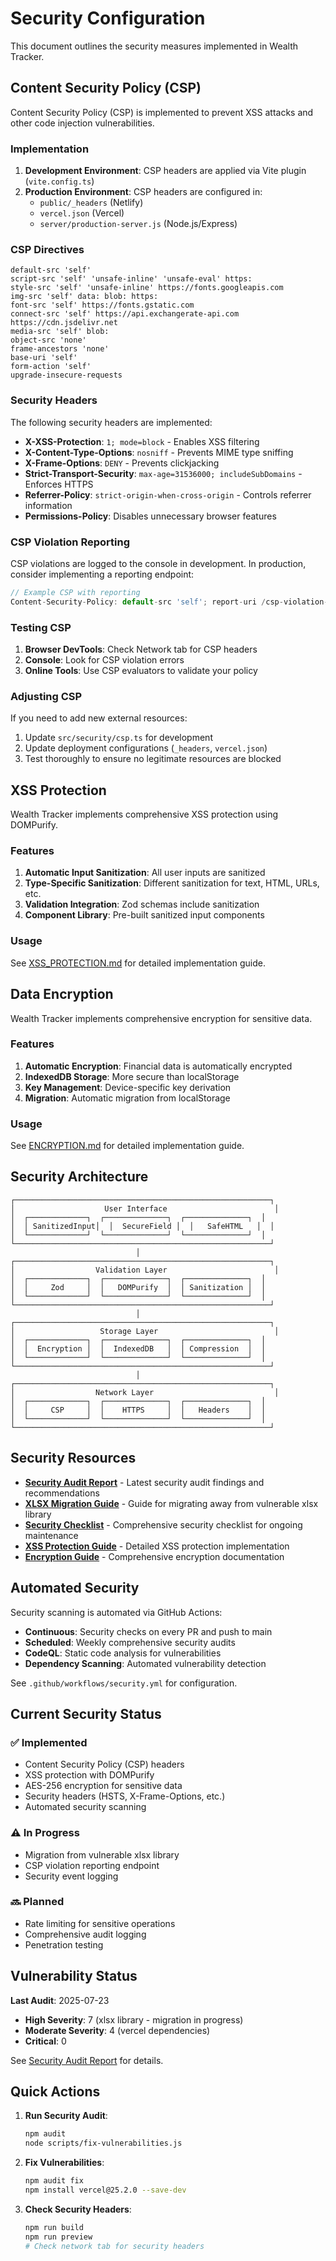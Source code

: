 # Security Configuration

This document outlines the security measures implemented in Wealth Tracker.

## Content Security Policy (CSP)

Content Security Policy (CSP) is implemented to prevent XSS attacks and other code injection vulnerabilities.

### Implementation

1. **Development Environment**: CSP headers are applied via Vite plugin (`vite.config.ts`)
2. **Production Environment**: CSP headers are configured in:
   - `public/_headers` (Netlify)
   - `vercel.json` (Vercel)
   - `server/production-server.js` (Node.js/Express)

### CSP Directives

```
default-src 'self'
script-src 'self' 'unsafe-inline' 'unsafe-eval' https:
style-src 'self' 'unsafe-inline' https://fonts.googleapis.com
img-src 'self' data: blob: https:
font-src 'self' https://fonts.gstatic.com
connect-src 'self' https://api.exchangerate-api.com https://cdn.jsdelivr.net
media-src 'self' blob:
object-src 'none'
frame-ancestors 'none'
base-uri 'self'
form-action 'self'
upgrade-insecure-requests
```

### Security Headers

The following security headers are implemented:

- **X-XSS-Protection**: `1; mode=block` - Enables XSS filtering
- **X-Content-Type-Options**: `nosniff` - Prevents MIME type sniffing
- **X-Frame-Options**: `DENY` - Prevents clickjacking
- **Strict-Transport-Security**: `max-age=31536000; includeSubDomains` - Enforces HTTPS
- **Referrer-Policy**: `strict-origin-when-cross-origin` - Controls referrer information
- **Permissions-Policy**: Disables unnecessary browser features

### CSP Violation Reporting

CSP violations are logged to the console in development. In production, consider implementing a reporting endpoint:

```javascript
// Example CSP with reporting
Content-Security-Policy: default-src 'self'; report-uri /csp-violation-report
```

### Testing CSP

1. **Browser DevTools**: Check Network tab for CSP headers
2. **Console**: Look for CSP violation errors
3. **Online Tools**: Use CSP evaluators to validate your policy

### Adjusting CSP

If you need to add new external resources:

1. Update `src/security/csp.ts` for development
2. Update deployment configurations (`_headers`, `vercel.json`)
3. Test thoroughly to ensure no legitimate resources are blocked

## XSS Protection

Wealth Tracker implements comprehensive XSS protection using DOMPurify.

### Features

1. **Automatic Input Sanitization**: All user inputs are sanitized
2. **Type-Specific Sanitization**: Different sanitization for text, HTML, URLs, etc.
3. **Validation Integration**: Zod schemas include sanitization
4. **Component Library**: Pre-built sanitized input components

### Usage

See [XSS_PROTECTION.md](./XSS_PROTECTION.md) for detailed implementation guide.

## Data Encryption

Wealth Tracker implements comprehensive encryption for sensitive data.

### Features

1. **Automatic Encryption**: Financial data is automatically encrypted
2. **IndexedDB Storage**: More secure than localStorage
3. **Key Management**: Device-specific key derivation
4. **Migration**: Automatic migration from localStorage

### Usage

See [ENCRYPTION.md](./ENCRYPTION.md) for detailed implementation guide.

## Security Architecture

```
┌─────────────────────────────────────────────────────────┐
│                    User Interface                        │
│  ┌─────────────┐  ┌──────────────┐  ┌──────────────┐  │
│  │ SanitizedInput│  │  SecureField │  │   SafeHTML   │  │
│  └─────────────┘  └──────────────┘  └──────────────┘  │
└─────────────────────────────────────────────────────────┘
                            │
┌─────────────────────────────────────────────────────────┐
│                  Validation Layer                        │
│  ┌─────────────┐  ┌──────────────┐  ┌──────────────┐  │
│  │     Zod     │  │   DOMPurify  │  │ Sanitization │  │
│  └─────────────┘  └──────────────┘  └──────────────┘  │
└─────────────────────────────────────────────────────────┘
                            │
┌─────────────────────────────────────────────────────────┐
│                   Storage Layer                          │
│  ┌─────────────┐  ┌──────────────┐  ┌──────────────┐  │
│  │  Encryption │  │  IndexedDB   │  │ Compression  │  │
│  └─────────────┘  └──────────────┘  └──────────────┘  │
└─────────────────────────────────────────────────────────┘
                            │
┌─────────────────────────────────────────────────────────┐
│                  Network Layer                           │
│  ┌─────────────┐  ┌──────────────┐  ┌──────────────┐  │
│  │     CSP     │  │    HTTPS     │  │   Headers    │  │
│  └─────────────┘  └──────────────┘  └──────────────┘  │
└─────────────────────────────────────────────────────────┘
```

## Security Resources

- **[Security Audit Report](./SECURITY_AUDIT.md)** - Latest security audit findings and recommendations
- **[XLSX Migration Guide](./XLSX_MIGRATION.md)** - Guide for migrating away from vulnerable xlsx library
- **[Security Checklist](./SECURITY_CHECKLIST.md)** - Comprehensive security checklist for ongoing maintenance
- **[XSS Protection Guide](./XSS_PROTECTION.md)** - Detailed XSS protection implementation
- **[Encryption Guide](./ENCRYPTION.md)** - Comprehensive encryption documentation

## Automated Security

Security scanning is automated via GitHub Actions:
- **Continuous**: Security checks on every PR and push to main
- **Scheduled**: Weekly comprehensive security audits
- **CodeQL**: Static code analysis for vulnerabilities
- **Dependency Scanning**: Automated vulnerability detection

See `.github/workflows/security.yml` for configuration.

## Current Security Status

### ✅ Implemented
- Content Security Policy (CSP) headers
- XSS protection with DOMPurify
- AES-256 encryption for sensitive data
- Security headers (HSTS, X-Frame-Options, etc.)
- Automated security scanning

### ⚠️ In Progress
- Migration from vulnerable xlsx library
- CSP violation reporting endpoint
- Security event logging

### 🔜 Planned
- Rate limiting for sensitive operations
- Comprehensive audit logging
- Penetration testing

## Vulnerability Status

**Last Audit**: 2025-07-23
- **High Severity**: 7 (xlsx library - migration in progress)
- **Moderate Severity**: 4 (vercel dependencies)
- **Critical**: 0

See [Security Audit Report](./SECURITY_AUDIT.md) for details.

## Quick Actions

1. **Run Security Audit**:
   ```bash
   npm audit
   node scripts/fix-vulnerabilities.js
   ```

2. **Fix Vulnerabilities**:
   ```bash
   npm audit fix
   npm install vercel@25.2.0 --save-dev
   ```

3. **Check Security Headers**:
   ```bash
   npm run build
   npm run preview
   # Check network tab for security headers
   ```